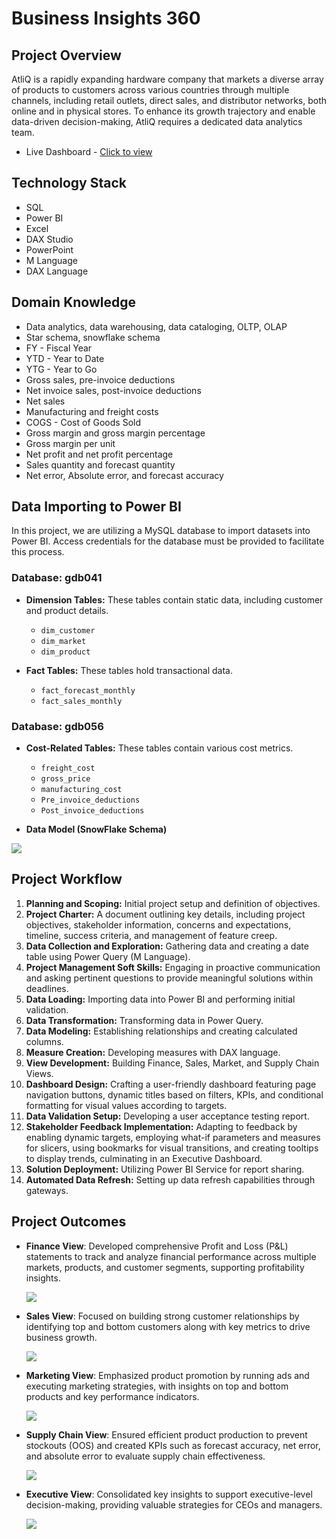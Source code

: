# Business Insights 360

## Project Overview

AtliQ is a rapidly expanding hardware company that markets a diverse array of products to customers across various countries through multiple channels, including retail outlets, direct sales, and distributor networks, both online and in physical stores. To enhance its growth trajectory and enable data-driven decision-making, AtliQ requires a dedicated data analytics team.

- Live Dashboard - [Click to view]([https://bit.ly/3YiRW0w](https://app.powerbi.com/view?r=eyJrIjoiYmI0ZmEwZDYtMzA0My00OWMwLThiNGQtZWRlZjYwZWQ1MDNhIiwidCI6ImM2ZTU0OWIzLTVmNDUtNDAzMi1hYWU5LWQ0MjQ0ZGM1YjJjNCJ9))

## Technology Stack

- SQL
- Power BI
- Excel
- DAX Studio
- PowerPoint
- M Language
- DAX Language 

## Domain Knowledge

- Data analytics, data warehousing, data cataloging, OLTP, OLAP
- Star schema, snowflake schema
- FY - Fiscal Year
- YTD - Year to Date
- YTG - Year to Go
- Gross sales, pre-invoice deductions
- Net invoice sales, post-invoice deductions
- Net sales
- Manufacturing and freight costs
- COGS - Cost of Goods Sold
- Gross margin and gross margin percentage
- Gross margin per unit
- Net profit and net profit percentage
- Sales quantity and forecast quantity
- Net error, Absolute error, and forecast accuracy

## Data Importing to Power BI

In this project, we are utilizing a MySQL database to import datasets into Power BI. Access credentials for the database must be provided to facilitate this process.

### Database: gdb041
- **Dimension Tables:** These tables contain static data, including customer and product details.
  - `dim_customer`
  - `dim_market`
  - `dim_product`
  
- **Fact Tables:** These tables hold transactional data.
  - `fact_forecast_monthly`
  - `fact_sales_monthly`

### Database: gdb056
- **Cost-Related Tables:** These tables contain various cost metrics.
  - `freight_cost`
  - `gross_price`
  - `manufacturing_cost`
  - `Pre_invoice_deductions`
  - `Post_invoice_deductions`

- **Data Model (SnowFlake Schema)**
<img src=https://github.com/Teja-Reddy-kotha/Business-Insights-360/blob/main/Data%20Model%20(SnowFlake%20Schema).png>

## Project Workflow

1. **Planning and Scoping:** Initial project setup and definition of objectives.
2. **Project Charter:** A document outlining key details, including project objectives, stakeholder information, concerns and expectations, timeline, success criteria, and management of feature creep.
3. **Data Collection and Exploration:** Gathering data and creating a date table using Power Query (M Language).
4. **Project Management Soft Skills:** Engaging in proactive communication and asking pertinent questions to provide meaningful solutions within deadlines.
5. **Data Loading:** Importing data into Power BI and performing initial validation.
6. **Data Transformation:** Transforming data in Power Query.
7. **Data Modeling:** Establishing relationships and creating calculated columns.
8. **Measure Creation:** Developing measures with DAX language.
9. **View Development:** Building Finance, Sales, Market, and Supply Chain Views.
10. **Dashboard Design:** Crafting a user-friendly dashboard featuring page navigation buttons, dynamic titles based on filters, KPIs, and conditional formatting for visual values according to targets.
11. **Data Validation Setup:** Developing a user acceptance testing report.
12. **Stakeholder Feedback Implementation:** Adapting to feedback by enabling dynamic targets, employing what-if parameters and measures for slicers, using bookmarks for visual transitions, and creating tooltips to display trends, culminating in an Executive Dashboard.
13. **Solution Deployment:** Utilizing Power BI Service for report sharing.
14. **Automated Data Refresh:** Setting up data refresh capabilities through gateways.

## Project Outcomes

- **Finance View**: Developed comprehensive Profit and Loss (P&L) statements to track and analyze financial performance across multiple markets, products, and customer segments, supporting profitability insights.
  
  <img src=https://github.com/Teja-Reddy-kotha/Business-Insights-360/blob/main/Finance%20View.png>
- **Sales View**: Focused on building strong customer relationships by identifying top and bottom customers along with key metrics to drive business growth.
  
  <img src=https://github.com/Teja-Reddy-kotha/Business-Insights-360/blob/main/Sales%20View.png>
- **Marketing View**: Emphasized product promotion by running ads and executing marketing strategies, with insights on top and bottom products and key performance indicators.
  
  <img src=https://github.com/Teja-Reddy-kotha/Business-Insights-360/blob/main/Marketing%20View.png>
- **Supply Chain View**: Ensured efficient product production to prevent stockouts (OOS) and created KPIs such as forecast accuracy, net error, and absolute error to evaluate supply chain effectiveness.
  
  <img src=https://github.com/Teja-Reddy-kotha/Business-Insights-360/blob/main/Supply%20Chain%20View.png>
- **Executive View**: Consolidated key insights to support executive-level decision-making, providing valuable strategies for CEOs and managers.
  
  <img src=https://github.com/Teja-Reddy-kotha/Business-Insights-360/blob/main/Executive%20View.png>
